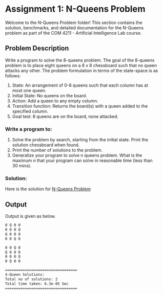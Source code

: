# Assignment 1: N-Queens Problem

Welcome to the N-Queens Problem folder! This section contains the solution, benchmarks, and detailed documentation for the N-Queens problem as part of the COM 4211 - Artificial Intelligence Lab course.

## Problem Description

Write a program to solve the 8-queens problem. The goal of the 8-queens problem is to place eight queens on a 8 x 8 chessboard such that no queen attacks any other. The problem formulation in terms of the state-space is as follows:
1. State: An arrangement of 0-8 queens such that each column has at most one queen.
2. Initial State: No queens on the board.
3. Action: Add a queen to any empty column.
4. Transition function: Returns the board(s) with a queen added to the specified column.
5. Goal test: 8 queens are on the board, none attacked.
### Write a program to:
1. Solve the problem by search, starting from the initial state. Print the solution chessboard when found.
2. Print the number of solutions to the problem.
3. Generalize your program to solve n queens problem. What is the maximum n that your program can solve in reasonable time (less than 30 mins).

### Solution:
Here is the solution for [N-Queens Problem](N-Queen.cpp)

## Output
Output is given as below.
```bash
0 Q 0 0 
0 0 0 Q 
Q 0 0 0 
0 0 Q 0 

0 0 Q 0 
Q 0 0 0 
0 0 0 Q 
0 Q 0 0 

=================================
4-Queen Solutions:
Total no of solutions: 2
Total time taken: 6.3e-05 Sec
=================================
```
